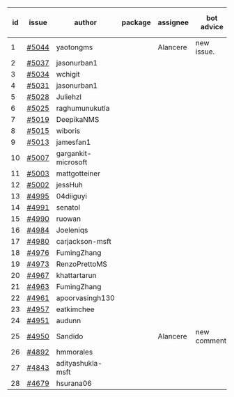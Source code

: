 | id | issue | author | package | assignee | bot advice | created date of issue | target release date | date from target |
| ------ | ------ | ------ | ------ | ------ | ------ | ------ | ------ | :-----: |
| 1 | [#5044](https://github.com/Azure/sdk-release-request/issues/5044) | yaotongms |  | Alancere | new issue. | 03-13 | 04-26 |  |
| 2 | [#5037](https://github.com/Azure/sdk-release-request/issues/5037) | jasonurban1 |  |  |  | 03-11 |  | 0 |
| 3 | [#5034](https://github.com/Azure/sdk-release-request/issues/5034) | wchigit |  |  |  | 03-07 |  | 0 |
| 4 | [#5031](https://github.com/Azure/sdk-release-request/issues/5031) | jasonurban1 |  |  |  | 03-06 |  | 0 |
| 5 | [#5028](https://github.com/Azure/sdk-release-request/issues/5028) | Juliehzl |  |  |  | 03-05 |  | 0 |
| 6 | [#5025](https://github.com/Azure/sdk-release-request/issues/5025) | raghumunukutla |  |  |  | 03-04 |  | 0 |
| 7 | [#5019](https://github.com/Azure/sdk-release-request/issues/5019) | DeepikaNMS |  |  |  | 02-29 |  | 0 |
| 8 | [#5015](https://github.com/Azure/sdk-release-request/issues/5015) | wiboris |  |  |  | 02-29 |  | 0 |
| 9 | [#5013](https://github.com/Azure/sdk-release-request/issues/5013) | jamesfan1 |  |  |  | 02-28 |  | 0 |
| 10 | [#5007](https://github.com/Azure/sdk-release-request/issues/5007) | gargankit-microsoft |  |  |  | 02-28 |  | 0 |
| 11 | [#5003](https://github.com/Azure/sdk-release-request/issues/5003) | mattgotteiner |  |  |  | 02-27 |  | 0 |
| 12 | [#5002](https://github.com/Azure/sdk-release-request/issues/5002) | jessHuh |  |  |  | 02-27 |  | 0 |
| 13 | [#4995](https://github.com/Azure/sdk-release-request/issues/4995) | 04diiguyi |  |  |  | 02-27 |  | 0 |
| 14 | [#4991](https://github.com/Azure/sdk-release-request/issues/4991) | senatol |  |  |  | 02-27 |  | 0 |
| 15 | [#4990](https://github.com/Azure/sdk-release-request/issues/4990) | ruowan |  |  |  | 02-27 |  | 0 |
| 16 | [#4984](https://github.com/Azure/sdk-release-request/issues/4984) | Joeleniqs |  |  |  | 02-24 |  | 0 |
| 17 | [#4980](https://github.com/Azure/sdk-release-request/issues/4980) | carjackson-msft |  |  |  | 02-22 |  | 0 |
| 18 | [#4976](https://github.com/Azure/sdk-release-request/issues/4976) | FumingZhang |  |  |  | 02-21 |  | 0 |
| 19 | [#4973](https://github.com/Azure/sdk-release-request/issues/4973) | RenzoPrettoMS |  |  |  | 02-21 |  | 0 |
| 20 | [#4967](https://github.com/Azure/sdk-release-request/issues/4967) | khattartarun |  |  |  | 02-20 |  | 0 |
| 21 | [#4963](https://github.com/Azure/sdk-release-request/issues/4963) | FumingZhang |  |  |  | 02-19 |  | 0 |
| 22 | [#4961](https://github.com/Azure/sdk-release-request/issues/4961) | apoorvasingh130 |  |  |  | 02-19 |  | 0 |
| 23 | [#4957](https://github.com/Azure/sdk-release-request/issues/4957) | eatkimchee |  |  |  | 02-17 |  | 0 |
| 24 | [#4951](https://github.com/Azure/sdk-release-request/issues/4951) | audunn |  |  |  | 02-16 |  | 0 |
| 25 | [#4950](https://github.com/Azure/sdk-release-request/issues/4950) | Sandido |  | Alancere | new comment. | 02-15 | 03-22 |  |
| 26 | [#4892](https://github.com/Azure/sdk-release-request/issues/4892) | hmmorales |  |  |  | 01-16 |  | 0 |
| 27 | [#4843](https://github.com/Azure/sdk-release-request/issues/4843) | adityashukla-msft |  |  |  | 12-20 |  | 0 |
| 28 | [#4679](https://github.com/Azure/sdk-release-request/issues/4679) | hsurana06 |  |  |  | 10-23 |  | 0 |
